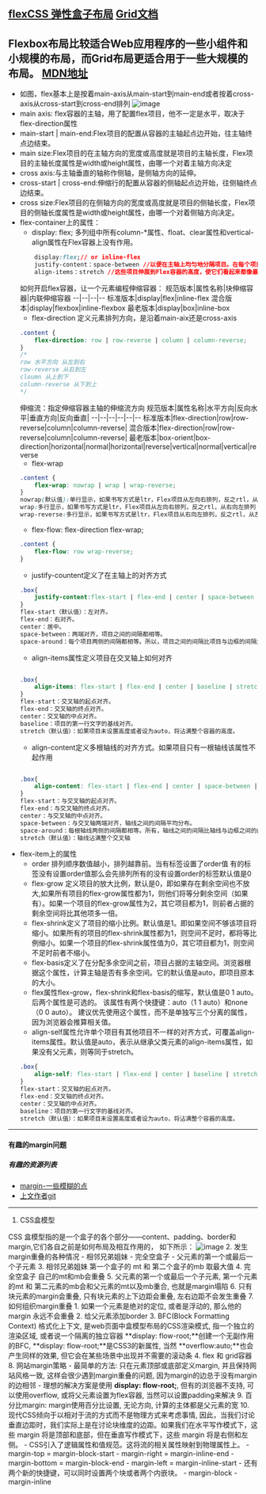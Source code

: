 ## [flexCSS 弹性盒子布局](https://blog.csdn.net/qq_38684419/article/details/81913798) [Grid文档](https://drafts.csswg.org/css-grid/)
Flexbox布局比较适合Web应用程序的一些小组件和小规模的布局，而Grid布局更适合用于一些大规模的布局。
[MDN地址](https://developer.mozilla.org/zh-CN/docs/Web/CSS/CSS_Flexible_Box_Layout)
---
- 如图，flex基本上是按着main-axis从main-start到main-end或者按着cross-axis从cross-start到cross-end排列
![image](https://www.w3cplus.com/sites/default/files/blogs/2015/1504/flexbox.png)
- main axis: flex容器的主轴，用了配置flex项目，他不一定是水平，取决于flex-direction属性 
- main-start | main-end:Flex项目的配置从容器的主轴起点边开始，往主轴终点边结束。
- main size:Flex项目的在主轴方向的宽度或高度就是项目的主轴长度，Flex项目的主轴长度属性是width或height属性，由哪一个对着主轴方向决定
- cross axis:与主轴垂直的轴称作侧轴，是侧轴方向的延伸。
- cross-start | cross-end:伸缩行的配置从容器的侧轴起点边开始，往侧轴终点边结束。
- cross size:Flex项目的在侧轴方向的宽度或高度就是项目的侧轴长度，Flex项目的侧轴长度属性是width或height属性，由哪一个对着侧轴方向决定。
- flex-container上的属性：
    - display: flex;
    多列组中所有column-*属性、float、clear属性和vertical-align属性在Flex容器上没有作用。
    ```CSS
        display:flex;// or inline-flex
        justify-content：space-between //以便在主轴上均匀地分隔项目。在每个项目之间放置等量的空间，左侧和右侧项目与Flex容器的边缘齐平
        align-items：stretch //这些项目伸展到Flex容器的高度，使它们看起来都像最高的项目一样高。
    ```
    如何开启flex容器，让一个元素编程伸缩容器：
    规范版本|属性名称|块伸缩容器|内联伸缩容器
    --|--|--|--
    标准版本|display|flex|inline-flex
    混合版本|display|flexbox|inline-flexbox
    最老版本|display|box|inline-box
    - flex-direction 定义元素排列方向，是沿着main-aix还是cross-axis
    ```CSS
    .content {
        flex-direction: row | row-reverse | column | column-reverse;
    }
    /*
    row 水平方向 从左到右
    row-reverse 从右到左
    cloumn 从上到下
    column-reverse 从下到上
    */
    ```
    伸缩流：指定伸缩容器主轴的伸缩流方向
    规范版本|属性名称|水平方向|反向水平|垂直方向|反向垂直|
    --|--|--|--|--|--
    标准版本|flex-direction|row|row-reverse|column|column-reverse|
    混合版本|flex-direction|row|row-reverse|column|column-reverse|
    最老版本|box-orient|box-direction|horizontal|normal|horizontal|reverse|vertical|normal|vertical|reverse
    - flex-wrap
    ```CSS
    .content {
        flex-wrap: nowrap | wrap | wrap-reverse;
    }
    nowrap(默认值):单行显示，如果书写方式是ltr，Flex项目从左向右排列，反之rtl，从右向左排列
    wrap:多行显示，如果书写方式是ltr，Flex项目从左向右排列，反之rtl，从右向左排列
    wrap-reverse:多行显示，如果书写方式是ltr，Flex项目从右向左排列，反之rtl，从左向右排列
    ```
    -  flex-flow: flex-direction flex-wrap;
    ```CSS
    .content {
        flex-flow: row wrap-reverse;
    }
    ```
    -  justify-countent定义了在主轴上的对齐方式
    ```CSS
    .box{
        justify-content:flex-start | flex-end | center | space-between | space-around;
    }
    flex-start（默认值）：左对齐。
    flex-end：右对齐。
    center：居中。
    space-between：两端对齐，项目之间的间隔都相等。
    space-around：每个项目两侧的间隔都相等。所以，项目之间的间隔比项目与边框的间隔大一倍。
    ```
    -   align-items属性定义项目在交叉轴上如何对齐
    ```CSS
    
    .box{
        align-items: flex-start | flex-end | center | baseline | stretch;
    }
    flex-start：交叉轴的起点对齐。
    flex-end：交叉轴的终点对齐。
    center：交叉轴的中点对齐。
    baseline：项目的第一行文字的基线对齐。
    stretch（默认值）：如果项目未设置高度或者设为auto，将沾满整个容器的高度。
    ```
    -  align-content定义多根轴线的对齐方式。如果项目只有一根轴线该属性不起作用
    ```CSS
    
    .box{
        align-content: flex-start | flex-end | center | space-between | space-around | stretch;
    }
    flex-start：与交叉轴的起点对齐。
    flex-end：与交叉轴的终点对齐。
    center：与交叉轴的中点对齐。
    space-between：与交叉轴两端对齐，轴线之间的间隔平均分布。
    space-around：每根轴线两侧的间隔都相等。所有，轴线之间的间隔比轴线与边框之间的间隔大一倍。
    stretch（默认值）：轴线沾满整个交叉轴
    ```
- flex-item上的属性
    - order 排列顺序数值越小，排列越靠前。当有标签设置了order值 有的标签没有设置order值那么会先排列所有的没有设置order的标签默认值是0
    - flex-grow 定义项目的放大比例，默认是0，即如果存在剩余空间也不放大,如果所有项目的flex-grow属性都为1，则他们将等分剩余空间（如果有）。如果一个项目的flex-grow属性为2，其它项目都为1，则前者占据的剩余空间将比其他项多一倍。
    -  flex-shrink定义了项目的缩小比例。默认值是1。即如果空间不够该项目将缩小。如果所有的项目的flex-shrink属性都为1，则空间不足时，都将等比例缩小。如果一个项目的flex-shrink属性值为0，其它项目都为1，则空间不足时前者不缩小。
    -  flex-basis定义了在分配多余空间之前，项目占据的主轴空间。浏览器根据这个属性，计算主轴是否有多余空间。它的默认值是auto，即项目原本的大小。
    -   flex属性flex-grow，flex-shrink和flex-basis的缩写，默认值是0 1 auto。后两个属性是可选的。
    该属性有两个快捷键：auto（1 1 auto）和none（0 0 auto）。
    建议优先使用这个属性，而不是单独写三个分离的属性，因为浏览器会推算相关值。
    - align-self属性允许单个项目有其他项目不一样的对齐方式，可覆盖align-items属性。默认值是auto，表示从继承父类元素的align-items属性，如果没有父元素，则等同于stretch。
    ```CSS
    .box{
        align-self: flex-start | flex-end | center | baseline | stretch;
    }
    flex-start：交叉轴的起点对齐。
    flex-end：交叉轴的终点对齐。
    center：交叉轴的中点对齐。
    baseline：项目的第一行文字的基线对齐。
    stretch（默认值）：如果项目未设置高度或者设为auto，将沾满整个容器的高度。
    ``` 
---
#### 有趣的margin问题
##### 有趣的资源列表
- [margin-一些模糊的点](https://juejin.im/post/5d7838cbe51d4561e53539d2?utm_source=gold_browser_extension#heading-0)
- [上文作者git](https://github.com/qq449245884/xiaozhi)
---
1. CSS盒模型

CSS 盒模型指的是一个盒子的各个部分——content、padding、border和margin,它们各自之前是如何布局及相互作用的， 如下所示：
![image](https://user-gold-cdn.xitu.io/2019/9/11/16d1d9e426afa53c?imageView2/0/w/1280/h/960/format/webp/ignore-error/1)
2. 发生margin重叠的各种情况
	- 相邻兄弟姐妹
	- 完全空盒子
	- 父元素的第一个或最后一个子元素
3. 相邻兄弟姐妹  第一个盒子的 mt 和 第二个盒子的mb 取最大值
4. 完全空盒子 自己的mt和mb会重叠
5. 父元素的第一个或最后一个子元素, 第一个元素的mt 和 第二元素的mb会和父元素的mt以及mb重合, 也就是margin塌陷
6. 只有块元素的margin会重叠, 只有块元素的上下边距会重叠, 左右边距不会发生重叠
7. 如何组织margin重叠
	1. 如果一个元素是绝对的定位, 或者是浮动的, 那么他的margin 永远不会重叠
	2. 给父元素添加border
	3. BFC(Block Formatting Context) 格式化上下文, 是web页面中盒模型布局的CSS渲染模式, 指一个独立的渲染区域, 或者说一个隔离的独立容器  **display: flow-root;**创建一个无副作用的BFC, **display: flow-root;**是CSS3的新属性, 当然 **overflow:auto;**也会产生同样的效果, 但它会在某些场景中出现并不需要的滚动条
	4. flex 和 grid容器
8. 网站margin策略
	- 最简单的方法: 只在元素顶部或底部定义margin, 并且保持网站风格一致, 这样会很少遇到margin重叠的问题, 因为margin的边总于没有margin的边相邻
	- 理想的解决方案是使用 **display: flow-root;**, 但有的浏览器不支持, 可以使用overflow, 或将父元素设置为flex容器, 当然可以设置padding来解决
9. 百分比margin: margin使用百分比设置, 无论方向, 计算的主体都是父元素的宽
10. 现代CSS倾向于以相对于流的方式而不是物理方式来考虑事情, 因此，当我们讨论垂直边距时，我们实际上是在讨论块维度的边距。如果我们在水平写作模式下，这些 margin 将是顶部和底部，但在垂直写作模式下，这些 margin 将是右侧和左侧。
	- CSS引入了逻辑属性和值规范。这将流的相关属性映射到物理属性上。
		- margin-top = margin-block-start
		- margin-right = margin-inline-end
		- margin-bottom = margin-block-end
		- margin-left = margin-inline-start
		- 还有两个新的快捷键，可以同时设置两个块或者两个内嵌块。
			- margin-block
			- margin-inline
